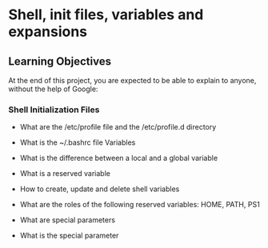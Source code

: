 # Shell, init files, variables and expansions

## Learning Objectives
 At the end of this project, you are expected to be able to explain to anyone, without the help of Google:

### Shell Initialization Files
* What are the /etc/profile file and the /etc/profile.d directory

* What is the ~/.bashrc file
Variables

* What is the difference between a local and a global variable

* What is a reserved variable

* How to create, update and delete shell variables

* What are the roles of the following reserved variables: HOME, PATH, PS1

* What are special parameters

* What is the special parameter 
